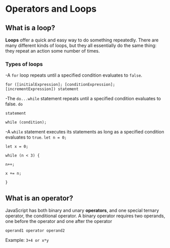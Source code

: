 # Operators and Loops

## What is a loop?

**Loops** offer a quick and easy way to do something repeatedly. There are many different kinds of loops, but they all essentially do the same thing: they repeat an action some number of times.

### Types of loops

-A `for` loop repeats until a specified condition evaluates to `false`. 

`for ([initialExpression]; [conditionExpression]; [incrementExpression])
  statement`

-The `do...while` statement repeats until a specified condition evaluates to false.
`do`

  `statement`
  
`while (condition);`

-A `while` statement executes its statements as long as a specified condition evaluates to `true`.
`let n = 0;`

`let x = 0;`

`while (n < 3) {`

  `n++;`
  
  `x += n;`
  
`}`

## What is an operator?

JavaScript has both binary and unary **operators**, and one special ternary operator, the conditional operator. A binary operator requires two operands, one before the operator and one after the operator

`operand1 operator operand2`

Example: `3+4 or x*y`



